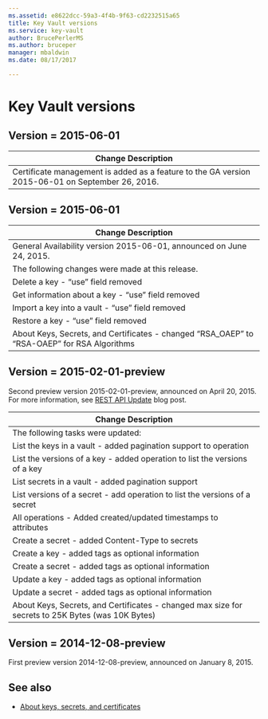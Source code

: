 ```yaml
---
ms.assetid: e8622dcc-59a3-4f4b-9f63-cd2232515a65
title: Key Vault versions
ms.service: key-vault
author: BrucePerlerMS
ms.author: bruceper
manager: mbaldwin
ms.date: 08/17/2017

---
```

# Key Vault versions

## Version = **2015-06-01**

| Change Description|  
|------------------------|  
| Certificate management is added as a feature to the GA version 2015-06-01 on September 26, 2016.| 

## Version = **2015-06-01**

| Change Description|  
|------------------------|  
| General Availability version 2015-06-01, announced on June 24, 2015.|
| The following changes were made at this release.|
| Delete a key - “use” field removed|
| Get information about a key - “use” field removed
| Import a key into a vault - “use” field removed|
| Restore a key - “use” field removed|
| About Keys, Secrets, and Certificates - changed “RSA_OAEP” to “RSA-OAEP” for RSA Algorithms| 

## Version = **2015-02-01-preview**

Second preview version 2015-02-01-preview, announced on April 20, 2015. For more information, see [REST API Update](http://blogs.technet.com/b/kv/archive/2015/04/20/empty-3.aspx) blog post.

| Change Description|  
|------------------------|  
| The following tasks were updated: |
| List the keys in a vault - added pagination support to operation|
| List the versions of a key - added operation to list the versions of a key|
| List secrets in a vault - added pagination support|
| List versions of a secret - add operation to list the versions of a secret
| All operations - Added created/updated timestamps to attributes
| Create a secret - added Content-Type to secrets |
| Create a key - added tags as optional information|
| Create a secret - added tags as optional information |
| Update a key - added tags as optional information|
| Update a secret - added tags as optional information
| About Keys, Secrets, and Certificates - changed max size for secrets to 25K Bytes (was 10K Bytes)|

## Version = **2014-12-08-preview**

First preview version 2014-12-08-preview, announced on January 8, 2015.

## See also
- [About keys, secrets, and certificates](about-keys--secrets-and-certificates.md)
